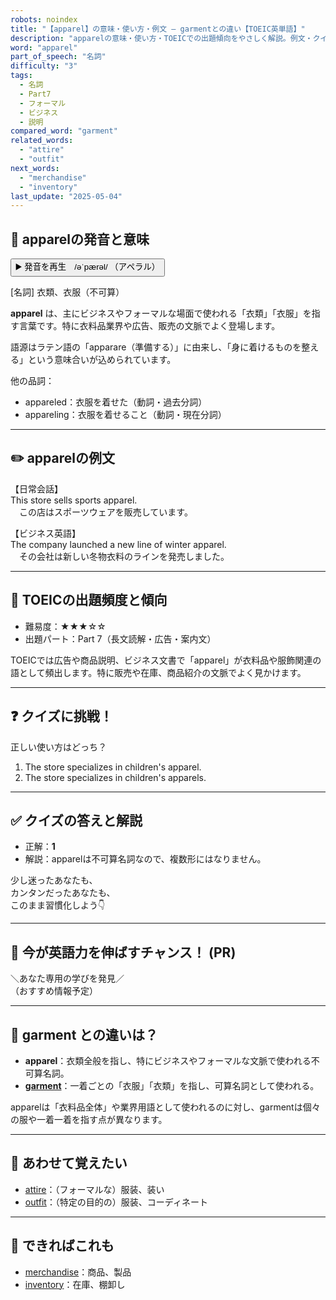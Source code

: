 ```yaml
---
robots: noindex
title: "【apparel】の意味・使い方・例文 ― garmentとの違い【TOEIC英単語】"
description: "apparelの意味・使い方・TOEICでの出題傾向をやさしく解説。例文・クイズ付きでgarmentとの違いもわかりやすく学べます。"
word: "apparel"
part_of_speech: "名詞"
difficulty: "3"
tags:
  - 名詞
  - Part7
  - フォーマル
  - ビジネス
  - 説明
compared_word: "garment"
related_words:
  - "attire"
  - "outfit"
next_words:
  - "merchandise"
  - "inventory"
last_update: "2025-05-04"
---
```


## 🔰 apparelの発音と意味

<button class="play-audio" onclick="playTTS('apparel')">
  <span class="play-audio-main">
    ▶️ 発音を再生　/əˈpærəl/
  </span>
  <span class="play-audio-sub">
    （アペラル）
  </span>
</button>

[名詞] 衣類、衣服（不可算）

**apparel** は、主にビジネスやフォーマルな場面で使われる「衣類」「衣服」を指す言葉です。特に衣料品業界や広告、販売の文脈でよく登場します。

語源はラテン語の「apparare（準備する）」に由来し、「身に着けるものを整える」という意味合いが込められています。

他の品詞：  
- appareled：衣服を着せた（動詞・過去分詞）
- appareling：衣服を着せること（動詞・現在分詞）

---

## ✏️ apparelの例文

【日常会話】  
This store sells sports apparel.  
　この店はスポーツウェアを販売しています。

【ビジネス英語】  
The company launched a new line of winter apparel.  
　その会社は新しい冬物衣料のラインを発売しました。

---

## 🎯 TOEICの出題頻度と傾向

- 難易度：★★★☆☆
- 出題パート：Part 7（長文読解・広告・案内文）

TOEICでは広告や商品説明、ビジネス文書で「apparel」が衣料品や服飾関連の語として頻出します。特に販売や在庫、商品紹介の文脈でよく見かけます。

---

## ❓ クイズに挑戦！

正しい使い方はどっち？

1. The store specializes in children's apparel.  
2. The store specializes in children's apparels.

---

## ✅ クイズの答えと解説

- 正解：**1**
- 解説：apparelは不可算名詞なので、複数形にはなりません。

少し迷ったあなたも、  
カンタンだったあなたも、  
このまま習慣化しよう👇️

---

## 🚀 今が英語力を伸ばすチャンス！ (PR)

<div class="info-center">
＼あなた専用の学びを発見／<br>  
（おすすめ情報予定）
</div>

---

## 🤔  garment との違いは？

- **apparel**：衣類全般を指し、特にビジネスやフォーマルな文脈で使われる不可算名詞。
- **[garment](/word/garment/)**：一着ごとの「衣服」「衣類」を指し、可算名詞として使われる。

apparelは「衣料品全体」や業界用語として使われるのに対し、garmentは個々の服や一着一着を指す点が異なります。

---

## 🧩 あわせて覚えたい

- [attire](/word/attire/)：（フォーマルな）服装、装い
- [outfit](/word/outfit/)：（特定の目的の）服装、コーディネート

---

## 📖 できればこれも

- [merchandise](/word/merchandise/)：商品、製品
- [inventory](/word/inventory/)：在庫、棚卸し
<!-- cvid: aid29_bid22 -->
